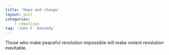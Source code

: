 ```yaml
---
title: 'Hope and change'
layout: post
categories:
    - rebellion
tag: 'John F. Kennedy'
---
```


Those who make peaceful revolution impossible will make violent revolution inevitable.